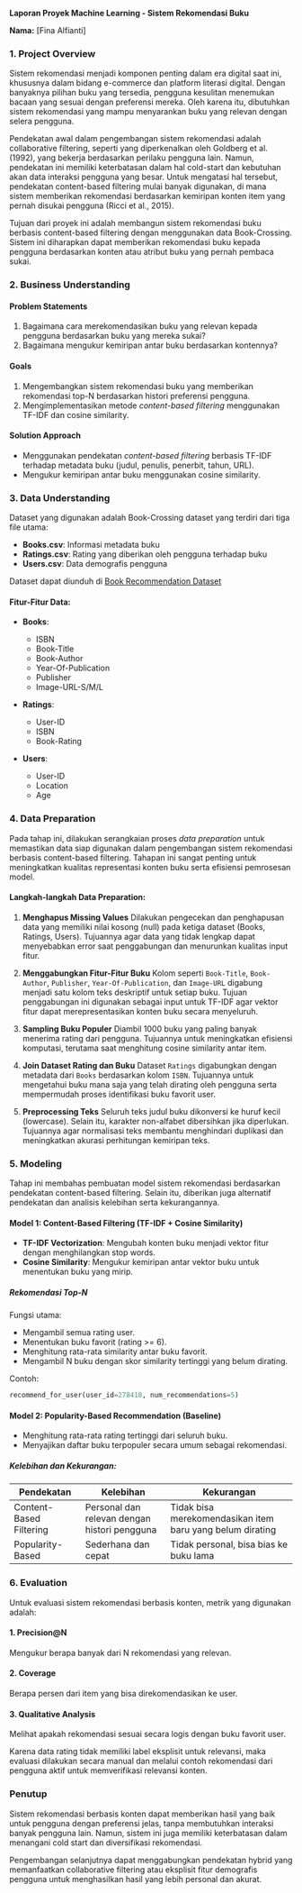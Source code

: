 **Laporan Proyek Machine Learning - Sistem Rekomendasi Buku**

**Nama:** [Fina Alfianti]

### **1. Project Overview**

Sistem rekomendasi menjadi komponen penting dalam era digital saat ini, khususnya dalam bidang e-commerce dan platform literasi digital. Dengan banyaknya pilihan buku yang tersedia, pengguna kesulitan menemukan bacaan yang sesuai dengan preferensi mereka. Oleh karena itu, dibutuhkan sistem rekomendasi yang mampu menyarankan buku yang relevan dengan selera pengguna.

Pendekatan awal dalam pengembangan sistem rekomendasi adalah collaborative filtering, seperti yang diperkenalkan oleh Goldberg et al. (1992), yang bekerja berdasarkan perilaku pengguna lain. Namun, pendekatan ini memiliki keterbatasan dalam hal cold-start dan kebutuhan akan data interaksi pengguna yang besar. Untuk mengatasi hal tersebut, pendekatan content-based filtering mulai banyak digunakan, di mana sistem memberikan rekomendasi berdasarkan kemiripan konten item yang pernah disukai pengguna (Ricci et al., 2015).

Tujuan dari proyek ini adalah membangun sistem rekomendasi buku berbasis content-based filtering dengan menggunakan data Book-Crossing. Sistem ini diharapkan dapat memberikan rekomendasi buku kepada pengguna berdasarkan konten atau atribut buku yang pernah pembaca sukai.

### **2. Business Understanding**

#### **Problem Statements**

1. Bagaimana cara merekomendasikan buku yang relevan kepada pengguna berdasarkan buku yang mereka sukai?
2. Bagaimana mengukur kemiripan antar buku berdasarkan kontennya?

#### **Goals**

1. Mengembangkan sistem rekomendasi buku yang memberikan rekomendasi top-N berdasarkan histori preferensi pengguna.
2. Mengimplementasikan metode *content-based filtering* menggunakan TF-IDF dan cosine similarity.

#### **Solution Approach**

* Menggunakan pendekatan *content-based filtering* berbasis TF-IDF terhadap metadata buku (judul, penulis, penerbit, tahun, URL).
* Mengukur kemiripan antar buku menggunakan cosine similarity.

### **3. Data Understanding**

Dataset yang digunakan adalah Book-Crossing dataset yang terdiri dari tiga file utama:

* **Books.csv**: Informasi metadata buku
* **Ratings.csv**: Rating yang diberikan oleh pengguna terhadap buku
* **Users.csv**: Data demografis pengguna

Dataset dapat diunduh di [Book Recommendation Dataset](https://www.kaggle.com/datasets/arashnic/book-recommendation-dataset)

#### **Fitur-Fitur Data:**

* **Books**:

  * ISBN
  * Book-Title
  * Book-Author
  * Year-Of-Publication
  * Publisher
  * Image-URL-S/M/L
* **Ratings**:

  * User-ID
  * ISBN
  * Book-Rating
* **Users**:

  * User-ID
  * Location
  * Age

### **4. Data Preparation**

Pada tahap ini, dilakukan serangkaian proses *data preparation* untuk memastikan data siap digunakan dalam pengembangan sistem rekomendasi berbasis content-based filtering. Tahapan ini sangat penting untuk meningkatkan kualitas representasi konten buku serta efisiensi pemrosesan model.

#### **Langkah-langkah Data Preparation:**

1. **Menghapus Missing Values**
   Dilakukan pengecekan dan penghapusan data yang memiliki nilai kosong (null) pada ketiga dataset (Books, Ratings, Users).
   Tujuannya agar data yang tidak lengkap dapat menyebabkan error saat penggabungan dan menurunkan kualitas input fitur.

2. **Menggabungkan Fitur-Fitur Buku**
   Kolom seperti `Book-Title`, `Book-Author`, `Publisher`, `Year-Of-Publication`, dan `Image-URL` digabung menjadi satu kolom teks deskriptif untuk setiap buku.
   Tujuan penggabungan ini digunakan sebagai input untuk TF-IDF agar vektor fitur dapat merepresentasikan konten buku secara menyeluruh.

3. **Sampling Buku Populer**
   Diambil 1000 buku yang paling banyak menerima rating dari pengguna.
   Tujuannya untuk meningkatkan efisiensi komputasi, terutama saat menghitung cosine similarity antar item.

4. **Join Dataset Rating dan Buku**
   Dataset `Ratings` digabungkan dengan metadata dari `Books` berdasarkan kolom `ISBN`.
   Tujuannya untuk mengetahui buku mana saja yang telah dirating oleh pengguna serta mempermudah proses identifikasi buku favorit user.

5. **Preprocessing Teks**
   Seluruh teks judul buku dikonversi ke huruf kecil (lowercase). Selain itu, karakter non-alfabet dibersihkan jika diperlukan.
   Tujuannya agar normalisasi teks membantu menghindari duplikasi dan meningkatkan akurasi perhitungan kemiripan teks.

### **5. Modeling**

Tahap ini membahas pembuatan model sistem rekomendasi berdasarkan pendekatan content-based filtering. Selain itu, diberikan juga alternatif pendekatan dan analisis kelebihan serta kekurangannya.

#### **Model 1: Content-Based Filtering (TF-IDF + Cosine Similarity)**

* **TF-IDF Vectorization**: Mengubah konten buku menjadi vektor fitur dengan menghilangkan stop words.
* **Cosine Similarity**: Mengukur kemiripan antar vektor buku untuk menentukan buku yang mirip.

##### **Rekomendasi Top-N**

Fungsi utama:

* Mengambil semua rating user.
* Menentukan buku favorit (rating >= 6).
* Menghitung rata-rata similarity antar buku favorit.
* Mengambil N buku dengan skor similarity tertinggi yang belum dirating.

Contoh:

```python
recommend_for_user(user_id=278418, num_recommendations=5)
```

#### **Model 2: Popularity-Based Recommendation (Baseline)**

* Menghitung rata-rata rating tertinggi dari seluruh buku.
* Menyajikan daftar buku terpopuler secara umum sebagai rekomendasi.

##### **Kelebihan dan Kekurangan:**

| Pendekatan              | Kelebihan                                    | Kekurangan                                                |
| ----------------------- | -------------------------------------------- | --------------------------------------------------------- |
| Content-Based Filtering | Personal dan relevan dengan histori pengguna | Tidak bisa merekomendasikan item baru yang belum dirating |
| Popularity-Based        | Sederhana dan cepat                          | Tidak personal, bisa bias ke buku lama                    |

### **6. Evaluation**

Untuk evaluasi sistem rekomendasi berbasis konten, metrik yang digunakan adalah:

#### **1. Precision\@N**

Mengukur berapa banyak dari N rekomendasi yang relevan.

#### **2. Coverage**

Berapa persen dari item yang bisa direkomendasikan ke user.

#### **3. Qualitative Analysis**

Melihat apakah rekomendasi sesuai secara logis dengan buku favorit user.

Karena data rating tidak memiliki label eksplisit untuk relevansi, maka evaluasi dilakukan secara manual dan melalui contoh rekomendasi dari pengguna aktif untuk memverifikasi relevansi konten.

### **Penutup**

Sistem rekomendasi berbasis konten dapat memberikan hasil yang baik untuk pengguna dengan preferensi jelas, tanpa membutuhkan interaksi banyak pengguna lain. Namun, sistem ini juga memiliki keterbatasan dalam menangani cold start dan diversifikasi rekomendasi.

Pengembangan selanjutnya dapat menggabungkan pendekatan hybrid yang memanfaatkan collaborative filtering atau eksplisit fitur demografis pengguna untuk menghasilkan hasil yang lebih personal dan akurat.
